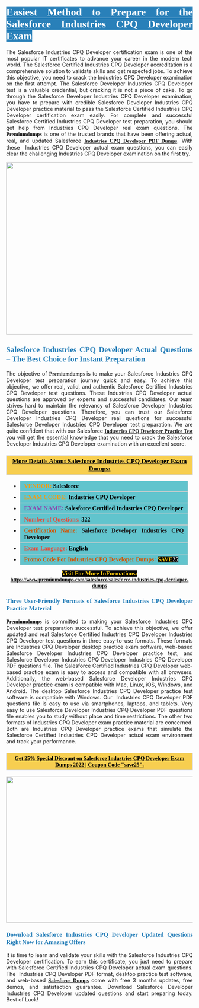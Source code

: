 <h1 style="text-align: justify;"><span style="color:#ffffff;"><span style="font-family:Georgia,serif;"><strong><span style="background-color:#2980b9;">Easiest Method to Prepare for the Salesforce Industries CPQ Developer Exam</span></strong></span></span></h1>

<p style="text-align: justify;">The Salesforce Industries CPQ Developer certification exam is one of the most popular IT certificates to advance your career in the modern tech world. The Salesforce Certified Industries CPQ Developer accreditation is a comprehensive solution to validate skills and get respected jobs. To achieve this objective, you need to crack the Industries CPQ Developer examination on the first attempt. The Salesforce Developer Industries CPQ Developer test is a valuable credential, but cracking it is not a piece of cake. To go through the Salesforce Developer Industries CPQ Developer examination, you have to prepare with credible Salesforce Developer Industries CPQ Developer practice material to pass the Salesforce Certified Industries CPQ Developer certification exam easily. For complete and successful Salesforce Certified Industries CPQ Developer test preparation, you should get help from&nbsp;Industries CPQ Developer real exam questions. The <span style="font-size:14px;"><span style="font-family:Georgia,serif;"><strong>Premiumdumps</strong></span></span> is one of the trusted brands that have been offering actual, real, and updated Salesforce <span style="font-family:Georgia,serif;"><strong><a href="https://www.premiumdumps.com/salesforce/salesforce-industries-cpq-developer-dumps">Industries CPQ Developer PDF Dumps</a></strong></span>. With these&nbsp;&nbsp;Industries CPQ Developer actual exam questions, you can easily clear the challenging&nbsp;Industries CPQ Developer examination on the first try.</p>

<p style="text-align: center;"><a href="https://www.premiumdumps.com/salesforce/salesforce-industries-cpq-developer-dumps"><img alt="" src="https://i.imgur.com/VJaqCPg.jpeg" style="width: 700px; height: 465px;" /></a></p>

<h2 style="text-align: justify;"><span style="color:#2980b9;"><span style="font-family:Georgia,serif;"><strong>Salesforce Industries CPQ Developer Actual Questions &ndash; The Best Choice for Instant Preparation</strong></span></span></h2>

<p style="text-align: justify;">The objective of <span style="font-size:14px;"><span style="font-family:Georgia,serif;"><strong>Premiumdumps&nbsp;</strong></span></span>is to make your&nbsp;Salesforce Industries CPQ Developer test preparation journey quick and easy. To achieve this objective, we offer real, valid, and authentic Salesforce Certified Industries CPQ Developer test questions. These Industries CPQ Developer actual questions are approved by experts and successful candidates. Our team strives hard to maintain the relevancy of Salesforce Developer Industries CPQ Developer questions. Therefore, you can trust our Salesforce Developer Industries CPQ Developer real questions for successful Salesforce Developer&nbsp;Industries CPQ Developer test preparation. We are quite confident that with our Salesforce <span style="font-family:Georgia,serif;"><strong><a href="https://www.premiumdumps.com/salesforce/salesforce-industries-cpq-developer-dumps">Industries CPQ Developer Practice Test</a></strong></span> you will get the essential knowledge that you need to crack the Salesforce Developer Industries CPQ Developer examination with an excellent score.</p>

<h3 style="background: #f7ce50; border: 1px solid rgb(204, 204, 204); padding: 5px 10px; text-align: center;"><span style="font-family:Georgia,serif;"><u><u><span style="color:#000000;"><span style="font-size:11pt"><span style="line-height:normal"><b><span style="font-size:13.0pt"><span cambria="">More Details About Salesforce Industries CPQ Developer Exam Dumps:</span></span></b></span></span></span></u></u></span></h3>

<ul>
	<li style="margin:0cm 10pt">
	<div style="background:#61c4cd; border: 1px solid rgb(204, 204, 204); padding: 5px 10px; text-align: justify;"><span style="font-family:Georgia,serif;"><span style="font-size:11pt"><span style="line-height:normal"><b><span style="font-size:12.0pt"><span new="" roman="" times=""><span style="color:#f39c12;">VENDOR:</span> <span style="color:#000000;">Salesforce</span></span></span></b></span></span></span></div>
	</li>
	<li style="margin:0cm 10pt">
	<div style="background: #61c4cd; border: 1px solid rgb(204, 204, 204); padding: 5px 10px; text-align: justify;"><span style="font-family:Georgia,serif;"><span style="font-size:11pt"><span style="line-height:normal"><b><span style="font-size:12.0pt"><span new="" roman="" times=""><span style="color:#f39c12;">EXAM CCODE:</span> <span style="color:#000000;">Industries CPQ Developer</span></span></span></b></span></span></span></div>
	</li>
	<li style="margin:0cm 10pt">
	<div style="background: #61c4cd; border: 1px solid rgb(204, 204, 204); padding: 5px 10px; text-align: justify;"><span style="font-family:Georgia,serif;"><span style="font-size:11pt"><span style="line-height:normal"><b><span style="font-size:12.0pt"><span new="" roman="" times=""><span style="color:#8e44ad;">EXAM NAME:</span> <span style="color:#000000;">Salesforce Certified Industries CPQ Developer</span></span></span></b></span></span></span></div>
	</li>
	<li style="margin:0cm 10pt">
	<div style="background: #61c4cd; border: 1px solid rgb(204, 204, 204); padding: 5px 10px;"><span style="font-family:Georgia,serif;"><span style="font-size:11pt"><span style="line-height:normal"><b><span style="font-size:12.0pt"><span new="" roman="" times=""><span style="color:#e74c3c;">Number of Questions:</span><span style="color:#000000;"><span style="color:#f1c40f;"> </span>322</span></span></span></b></span></span></span></div>
	</li>
	<li style="margin:0cm 10pt">
	<div style="background: #61c4cd; border: 1px solid rgb(204, 204, 204); padding: 5px 10px; text-align: justify;"><span style="font-family:Georgia,serif;"><span style="font-size:11pt"><span style="line-height:normal"><b><span style="font-size:12.0pt"><span new="" roman="" times=""><span style="color:#d35400;">Certification Name:</span> Salesforce Developer Industries CPQ Developer</span></span></b></span></span></span></div>
	</li>
	<li style="margin:0cm 10pt">
	<div style="background: #61c4cd; border: 1px solid rgb(204, 204, 204); padding: 5px 10px; text-align: justify;"><span style="font-family:Georgia,serif;"><span style="font-size:11pt"><span style="line-height:normal"><b><span style="font-size:12.0pt"><span new="" roman="" times=""><span style="color:#e74c3c;">Exam Language:</span> <span style="color:#000000;">English</span></span></span></b></span></span></span></div>
	</li>
	<li style="margin:0cm 10pt">
	<div style="background: #61c4cd; border: 1px solid rgb(204, 204, 204); padding: 5px 10px;"><span style="font-family:Georgia,serif;"><span style="font-size:11pt"><span style="line-height:normal"><b><span style="font-size:12.0pt"><span new="" roman="" times=""><span style="color:#d35400;">Promo Code For Industries CPQ Developer Dumps:</span><span style="color:#f1c40f;"> <span style="background-color:#000000;">SAVE</span></span><span style="color:#ffffff;"><span style="background-color:#000000;">25</span></span></span></span></b></span></span></span></div>
	</li>
</ul>

<p style="text-align: center;"><span style="font-family:Georgia,serif;"><strong><span style="font-size:16px;"><span style="color:#f1c40f;"><span style="background-color:#000000;">Visit For More InFormations:</span></span></span> <a href="https://www.premiumdumps.com/salesforce/salesforce-industries-cpq-developer-dumps">https://www.premiumdumps.com/salesforce/salesforce-industries-cpq-developer-dumps</a></strong></span></p>

<h3 style="text-align: justify;"><span style="color:#2980b9;"><span style="font-family:Georgia,serif;"><strong><strong><strong>Three User-Friendly Formats of Salesforce Industries CPQ Developer Practice Material </strong></strong></strong></span></span></h3>

<p style="text-align: justify;"><span style="font-size:14px;"><span style="font-family:Georgia,serif;"><strong><a href="https://www.premiumdumps.com/">Premiumdumps</a>&nbsp;</strong></span></span>is committed to making your Salesforce&nbsp;Industries CPQ Developer test preparation successful. To achieve this objective, we offer updated and real Salesforce Certified Industries CPQ Developer&nbsp;Industries CPQ Developer test questions in three easy-to-use formats. These formats are Industries CPQ Developer desktop practice exam software, web-based Salesforce Developer Industries CPQ Developer practice test, and Salesforce Developer Industries CPQ Developer&nbsp;Industries CPQ Developer PDF questions file. The Salesforce Certified Industries CPQ Developer web-based practice exam is easy to access and compatible with all browsers. Additionally, the web-based Salesforce Developer Industries CPQ Developer practice exam is compatible with Mac, Linux, iOS, Windows, and Android. The desktop Salesforce Industries CPQ Developer practice test software is compatible with Windows. Our &nbsp;Industries CPQ Developer PDF questions file is easy to use via smartphones, laptops, and tablets. Very easy to use Salesforce Developer Industries CPQ Developer PDF questions file enables you to study without place and time restrictions. The other two formats of Industries CPQ Developer&nbsp;exam practice material are concerned. Both are Industries CPQ Developer practice exams that simulate the Salesforce Certified Industries CPQ Developer actual exam environment and track your performance.</p>

<h3 style="background: rgb(247, 206, 80); border: 1px solid rgb(204, 204, 204); padding: 5px 10px; text-align: center;"><span style="font-family:Georgia,serif;"><u><span style="color:#000000;"><span style="font-size:11pt;"><span style="line-height:normal;"><b><span cambria="">Get 25% Special Discount on Salesforce Industries CPQ Developer Exam Dumps 2022 | Coupon Code &quot;save25&quot;.</span></b></span></span></span></u></span></h3>

<p style="text-align: center;"><strong><strong><a href="https://www.premiumdumps.com/salesforce/salesforce-industries-cpq-developer-dumps"><img alt="" src="https://i.imgur.com/2KPb8yb.jpeg" style="width: 700px; height: 394px;" /></a></strong></strong></p>

<h3 style="text-align: justify;"><strong><span style="color:#2980b9;"><span style="font-family:Georgia,serif;"><strong><strong><strong>Download Salesforce Industries CPQ Developer Updated Questions Right Now for Amazing Offers</strong></strong></strong></span></span></strong></h3>

<p style="text-align: justify;">It is time to learn and validate your skills with the Salesforce Industries CPQ Developer certification. To earn this certificate, you just need to prepare with&nbsp;Salesforce Certified Industries CPQ Developer actual exam questions. The&nbsp; Industries CPQ Developer PDF format, desktop practice test software, and web-based <span style="font-family:Georgia,serif;"><strong><a href="https://www.premiumdumps.com/salesforce-exam-dumps">Salesforce&nbsp;Dumps</a></strong></span> come with free 3 months updates, free demos, and satisfaction guarantee. Download Salesforce Developer Industries CPQ Developer&nbsp;updated questions and start preparing today. Best of Luck!</p>
